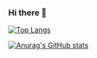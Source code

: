 ### Hi there 👋

[![Top Langs](https://github-readme-stats.vercel.app/api/top-langs/?username=Nine-777&layout=compact&theme=onedark
)](https://github.com/anuraghazra/github-readme-stats)

[![Anurag's GitHub stats](https://github-readme-stats.vercel.app/api?username={名前}&theme=onedark&show_icons=true)](https://github.com/anuraghazra/github-readme-stats)
